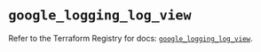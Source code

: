 # `google_logging_log_view`

Refer to the Terraform Registry for docs: [`google_logging_log_view`](https://registry.terraform.io/providers/hashicorp/google/4.85.0/docs/resources/logging_log_view).
